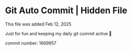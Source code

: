 # Git Auto Commit | Hidden File

This file was added Feb 12, 2025

Just for fun and keeping my daily git commit active 🤪

commit number: 1669957
